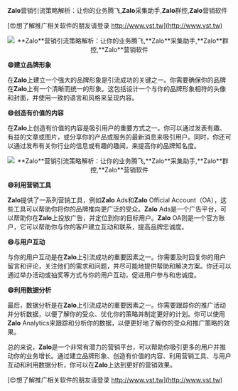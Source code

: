 **Zalo**营销引流策略解析：让你的业务腾飞,**Zalo**采集助手,**Zalo**群控,**Zalo**营销软件

[😍想了解推广相关软件的朋友请登录 http://www.vst.tw](http://www.vst.tw)

 <center><img src="https://vst.tw/MP4/tuiguang/png/3.png" alt="**Zalo**营销引流策略解析：让你的业务腾飞,**Zalo**采集助手,**Zalo**群控,**Zalo**营销软件"></center>

**😄建立品牌形象**

在**Zalo**上建立一个强大的品牌形象是引流成功的关键之一。你需要确保你的品牌在**Zalo**上有一个清晰而统一的形象。这包括设计一个与你的品牌形象相符的头像和封面，并使用一致的语言和风格来呈现内容。

**😄创造有价值的内容**

在**Zalo**上创造有价值的内容是吸引用户的重要方式之一。你可以通过发表有趣、有益的文章或图片，或分享你的产品或服务的最新消息来吸引用户。同时，你还可以通过发布有关你行业的信息或有趣的趣闻，来提高你的品牌知名度。

 <center><img src="https://vst.tw/MP4/tuiguang/png/6.png" alt="**Zalo**营销引流策略解析：让你的业务腾飞,**Zalo**采集助手,**Zalo**群控,**Zalo**营销软件"></center>

**😄利用营销工具**

**Zalo**提供了一系列营销工具，例如**Zalo** Ads和**Zalo** Official Account（OA），这些工具可以帮助你将你的品牌推向更广泛的受众。**Zalo** Ads是一个广告平台，可以帮助你在**Zalo**上投放广告，并定位到你的目标用户。**Zalo** OA则是一个官方账户，它可以帮助你与你的客户建立互动和联系，提高品牌忠诚度。

**😄与用户互动**

与你的用户互动是在**Zalo**上引流成功的重要因素之一。你需要及时回复你的用户留言和评论，关注他们的需求和问题，并尽可能地提供帮助和解决方案。你还可以通过举办活动或抽奖等方式与你的用户互动，促进用户参与和忠诚度。

**😄利用数据分析**

最后，数据分析是在**Zalo**上引流成功的重要因素之一。你需要跟踪你的推广活动并分析数据，以便了解你的受众、优化你的策略并制定更好的计划。你可以使用**Zalo** Analytics来跟踪和分析你的数据，以便更好地了解你的受众和推广策略的效果。

总的来说，**Zalo**是一个非常有潜力的营销平台，可以帮助你吸引更多的用户并推动你的业务增长。通过建立品牌形象、创造有价值的内容、利用营销工具、与用户互动和利用数据分析，你可以在**Zalo**上达到更好的营销效果。

[😍想了解推广相关软件的朋友请登录 http://www.vst.tw](http://www.vst.tw)



